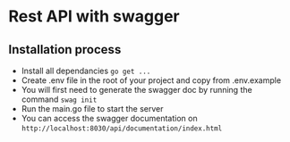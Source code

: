 # Rest API with swagger

## Installation process
* Install all dependancies ``go get ...``
* Create .env file in the root of your project and copy from .env.example
* You will first need to generate the swagger doc by running the command ``swag init``
* Run the main.go file to start the server
* You can access the swagger documentation on `http://localhost:8030/api/documentation/index.html`